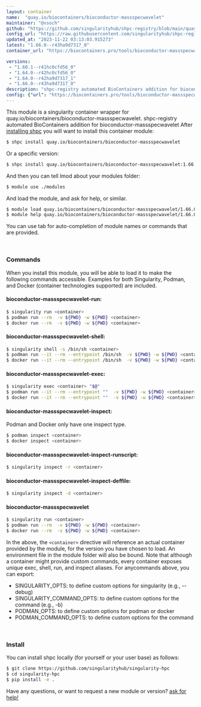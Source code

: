 ```yaml
---
layout: container
name:  "quay.io/biocontainers/bioconductor-massspecwavelet"
maintainer: "@vsoch"
github: "https://github.com/singularityhub/shpc-registry/blob/main/quay.io/biocontainers/bioconductor-massspecwavelet/container.yaml"
config_url: "https://raw.githubusercontent.com/singularityhub/shpc-registry/main/quay.io/biocontainers/bioconductor-massspecwavelet/container.yaml"
updated_at: "2023-11-22 03:13:03.915273"
latest: "1.66.0--r43ha9d7317_0"
container_url: "https://biocontainers.pro/tools/bioconductor-massspecwavelet"

versions:
 - "1.60.1--r41hc0cfd56_0"
 - "1.64.0--r42hc0cfd56_0"
 - "1.64.0--r42ha9d7317_1"
 - "1.66.0--r43ha9d7317_0"
description: "shpc-registry automated BioContainers addition for bioconductor-massspecwavelet"
config: {"url": "https://biocontainers.pro/tools/bioconductor-massspecwavelet", "maintainer": "@vsoch", "description": "shpc-registry automated BioContainers addition for bioconductor-massspecwavelet", "latest": {"1.66.0--r43ha9d7317_0": "sha256:f3ae352ea7c92a5ce67adf7a2a1aacf850d139f4e999c4c372b2556da1d8b233"}, "tags": {"1.60.1--r41hc0cfd56_0": "sha256:2512be2726fc609d5fb75f41e717d5cfa9a103540c6a25a140b44d7476e005f9", "1.64.0--r42hc0cfd56_0": "sha256:f654755894fd79d737ee2f288e4e259550314c41560cbebc625fd77600befa07", "1.64.0--r42ha9d7317_1": "sha256:40957a143d02721b9043a7e7f90e51103bae5f06f655ce4922f6f64bff845839", "1.66.0--r43ha9d7317_0": "sha256:f3ae352ea7c92a5ce67adf7a2a1aacf850d139f4e999c4c372b2556da1d8b233"}, "docker": "quay.io/biocontainers/bioconductor-massspecwavelet"}
---
```


This module is a singularity container wrapper for quay.io/biocontainers/bioconductor-massspecwavelet.
shpc-registry automated BioContainers addition for bioconductor-massspecwavelet
After [installing shpc](#install) you will want to install this container module:


```bash
$ shpc install quay.io/biocontainers/bioconductor-massspecwavelet
```

Or a specific version:

```bash
$ shpc install quay.io/biocontainers/bioconductor-massspecwavelet:1.66.0--r43ha9d7317_0
```

And then you can tell lmod about your modules folder:

```bash
$ module use ./modules
```

And load the module, and ask for help, or similar.

```bash
$ module load quay.io/biocontainers/bioconductor-massspecwavelet/1.66.0--r43ha9d7317_0
$ module help quay.io/biocontainers/bioconductor-massspecwavelet/1.66.0--r43ha9d7317_0
```

You can use tab for auto-completion of module names or commands that are provided.

<br>

### Commands

When you install this module, you will be able to load it to make the following commands accessible.
Examples for both Singularity, Podman, and Docker (container technologies supported) are included.

#### bioconductor-massspecwavelet-run:

```bash
$ singularity run <container>
$ podman run --rm  -v ${PWD} -w ${PWD} <container>
$ docker run --rm  -v ${PWD} -w ${PWD} <container>
```

#### bioconductor-massspecwavelet-shell:

```bash
$ singularity shell -s /bin/sh <container>
$ podman run --it --rm --entrypoint /bin/sh  -v ${PWD} -w ${PWD} <container>
$ docker run --it --rm --entrypoint /bin/sh  -v ${PWD} -w ${PWD} <container>
```

#### bioconductor-massspecwavelet-exec:

```bash
$ singularity exec <container> "$@"
$ podman run --it --rm --entrypoint ""  -v ${PWD} -w ${PWD} <container> "$@"
$ docker run --it --rm --entrypoint ""  -v ${PWD} -w ${PWD} <container> "$@"
```

#### bioconductor-massspecwavelet-inspect:

Podman and Docker only have one inspect type.

```bash
$ podman inspect <container>
$ docker inspect <container>
```

#### bioconductor-massspecwavelet-inspect-runscript:

```bash
$ singularity inspect -r <container>
```

#### bioconductor-massspecwavelet-inspect-deffile:

```bash
$ singularity inspect -d <container>
```



#### bioconductor-massspecwavelet

```bash
$ singularity run <container>
$ podman run --rm  -v ${PWD} -w ${PWD} <container>
$ docker run --rm  -v ${PWD} -w ${PWD} <container>
```


In the above, the `<container>` directive will reference an actual container provided
by the module, for the version you have chosen to load. An environment file in the
module folder will also be bound. Note that although a container
might provide custom commands, every container exposes unique exec, shell, run, and
inspect aliases. For anycommands above, you can export:

 - SINGULARITY_OPTS: to define custom options for singularity (e.g., --debug)
 - SINGULARITY_COMMAND_OPTS: to define custom options for the command (e.g., -b)
 - PODMAN_OPTS: to define custom options for podman or docker
 - PODMAN_COMMAND_OPTS: to define custom options for the command

<br>

### Install

You can install shpc locally (for yourself or your user base) as follows:

```bash
$ git clone https://github.com/singularityhub/singularity-hpc
$ cd singularity-hpc
$ pip install -e .
```

Have any questions, or want to request a new module or version? [ask for help!](https://github.com/singularityhub/singularity-hpc/issues)
